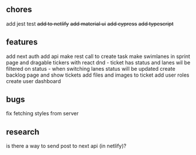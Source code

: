 ## chores

add jest test
<del>add to netlify</del>
<del>add material ui</del>
<del>add cypress</del>
<del>add typescript</del>

## features

add next auth
add api
make rest call to create task
make swimlanes in sprint page and dragable tickers with react dnd - ticket has status and lanes wil be filtered on status - when switching lanes status will be updated
create backlog page and show tickets
add files and images to ticket
add user roles
create user dashboard

## bugs

fix fetching styles from server

## research

is there a way to send post to next api (in netlify)?
